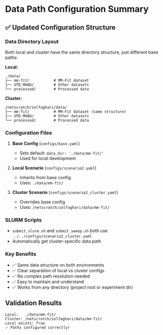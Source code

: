 # Data Path Configuration Summary

## ✅ Updated Configuration Structure

### Data Directory Layout
Both local and cluster have the same directory structure, just different base paths:

**Local:**
```
./data/
├── mm-fit/           # MM-Fit dataset
├── UTD_MHAD/         # Other datasets  
└── processed/        # Processed data
```

**Cluster:**
```
/netscratch/zolfaghari/data/
├── mm-fit/           # MM-Fit dataset (same structure)
├── UTD_MHAD/         # Other datasets
└── processed/        # Processed data
```

### Configuration Files

1. **Base Config** (`configs/base.yaml`)
   - Sets default: `data_dir: './data/mm-fit/'`
   - Used for local development

2. **Local Scenario** (`configs/scenario2.yaml`)
   - Inherits from base config
   - Uses: `./data/mm-fit/`

3. **Cluster Scenario** (`configs/scenario2_cluster.yaml`)
   - Overrides base config  
   - Uses: `/netscratch/zolfaghari/data/mm-fit/`

### SLURM Scripts
- `submit_slurm.sh` and `submit_sweep.sh` both use `../../configs/scenario2_cluster.yaml`
- Automatically get cluster-specific data path

### Key Benefits
- ✅ Same data structure on both environments
- ✅ Clear separation of local vs cluster configs
- ✅ No complex path resolution needed
- ✅ Easy to maintain and understand
- ✅ Works from any directory (project root or experiment dir)

## Validation Results
```
Local:   ./data/mm-fit/
Cluster: /netscratch/zolfaghari/data/mm-fit/
Local exists: True
✅ Paths configured correctly!
```
